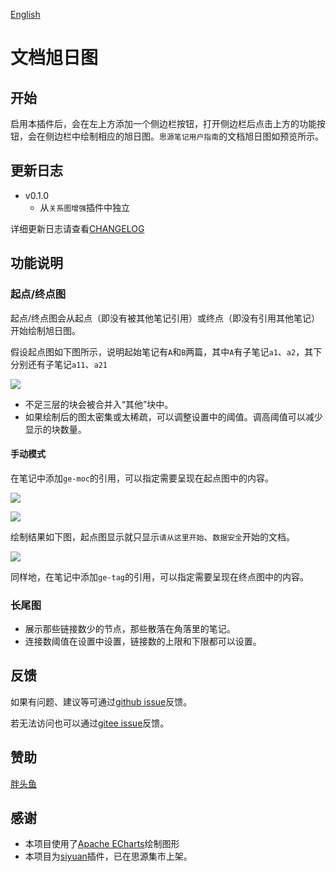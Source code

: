 [English](https://github.com/shenjinglei/siyuan-plugin-graph-enhance/blob/main/README.md)

# 文档旭日图

## 开始

启用本插件后，会在左上方添加一个侧边栏按钮，打开侧边栏后点击上方的功能按钮，会在侧边栏中绘制相应的旭日图。`思源笔记用户指南`的文档旭日图如预览所示。

## 更新日志

- v0.1.0
  - 从`关系图增强`插件中独立

详细更新日志请查看[CHANGELOG](./CHANGELOG.md)

## 功能说明

### 起点/终点图

起点/终点图会从起点（即没有被其他笔记引用）或终点（即没有引用其他笔记）开始绘制旭日图。

假设起点图如下图所示，说明起始笔记有`A`和`B`两篇，其中`A`有子笔记`a1`、`a2`，其下分别还有子笔记`a11`、`a21`

![](https://z1.ax1x.com/2023/10/27/pieiS2R.png)

- 不足三层的块会被合并入“其他”块中。
- 如果绘制后的图太密集或太稀疏，可以调整设置中的阈值。调高阈值可以减少显示的块数量。

#### 手动模式

在笔记中添加`ge-moc`的引用，可以指定需要呈现在起点图中的内容。

![](https://s11.ax1x.com/2023/12/13/pifoLwj.png)

![](https://s11.ax1x.com/2023/12/13/pifoOTs.png)

绘制结果如下图，起点图显示就只显示`请从这里开始`、`数据安全`开始的文档。

![](https://s11.ax1x.com/2023/12/13/pifovYq.png)

同样地，在笔记中添加`ge-tag`的引用，可以指定需要呈现在终点图中的内容。

### 长尾图

- 展示那些链接数少的节点，那些散落在角落里的笔记。
- 连接数阈值在设置中设置，链接数的上限和下限都可以设置。

## 反馈

如果有问题、建议等可通过[github issue](https://github.com/shenjinglei/plugin-sunburst/issues)反馈。

若无法访问也可以通过[gitee issue](https://github.com/shenjinglei/plugin-sunburst/issues)反馈。

## 赞助

[胖头鱼](https://afdian.net/a/shenjinglei)

## 感谢

- 本项目使用了[Apache ECharts](https://echarts.apache.org/en/index.html)绘制图形
- 本项目为[siyuan](https://github.com/siyuan-note/siyuan)插件，已在思源集市上架。

